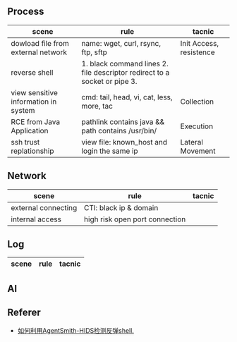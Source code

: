 
## Process
| scene | rule | tacnic |
|------|-----------|-------|
| dowload file from external network | name: wget, curl, rsync, ftp, sftp | Init Access, resistence |
| reverse shell | 1. black command lines 2. file descriptor redirect to a socket or pipe 3. | |
| view sensitive information in system | cmd: tail, head, vi, cat, less, more, tac  | Collection |
| RCE from Java Application | pathlink contains java && path contains /usr/bin/ | Execution | 
| ssh trust replationship | view file: known_host and login the same ip | Lateral Movement| 


## Network
| scene | rule | tacnic |
|------|-----------|-------|
| external connecting | CTI: black ip & domain | |
| internal access | high risk open port connection | |

## Log
| scene | rule | tacnic |
|------|-----------|-------|


## AI


## Referer
- [如何利用AgentSmith-HIDS检测反弹shell.](https://github.com/EBWi11/AgentSmith-HIDS/blob/master/doc/How-to-use-AgentSmith-HIDS-to-detect-reverse-shell/%E5%A6%82%E4%BD%95%E5%88%A9%E7%94%A8AgentSmith-HIDS%E6%A3%80%E6%B5%8B%E5%8F%8D%E5%BC%B9shell.md)
